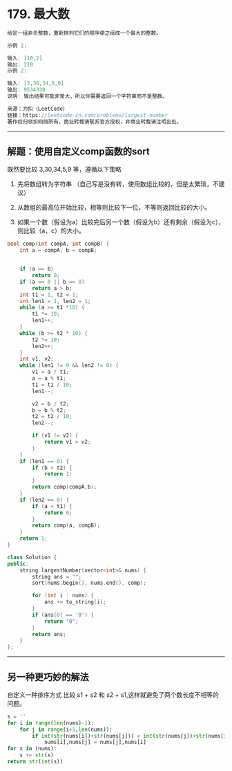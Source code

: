 # 179. 最大数

```c++
给定一组非负整数，重新排列它们的顺序使之组成一个最大的整数。

示例 1:

输入: [10,2]
输出: 210
示例 2:

输入: [3,30,34,5,9]
输出: 9534330
说明: 输出结果可能非常大，所以你需要返回一个字符串而不是整数。

来源：力扣（LeetCode）
链接：https://leetcode-cn.com/problems/largest-number
著作权归领扣网络所有。商业转载请联系官方授权，非商业转载请注明出处。
```

---

## 解题：使用自定义comp函数的sort

既然要比较 3,30,34,5,9 等，遵循以下策略

1. 先将数组转为字符串 （自己写是没有转，使用数组比较的，但是太繁琐，不建议）

2. 从数组的最高位开始比较，相等则比较下一位，不等则返回比较的大小。

3. 如果一个数（假设为a）比较完后另一个数（假设为b）还有剩余（假设为c），则比较（a，c）的大小。

```c++
bool comp(int compA, int compB) {
	int a = compA, b = compB;


	if (a == b)
		return 0;
	if (a == 0 || b == 0)
		return a > b;
	int t1 = 1, t2 = 1;
	int len1 = 1, len2 = 1;
	while (a >= t1 *10) {
		t1 *= 10;
		len1++;
	}
	while (b >= t2 * 10) {
		t2 *= 10;
		len2++;
	}
	int v1, v2;
	while (len1 != 0 && len2 != 0) {
		v1 = a / t1;
		a = a % t1;
		t1 = t1 / 10;
		len1--;

		v2 = b / t2;
		b = b % t2;
		t2 = t2 / 10;
		len2--;

		if (v1 != v2) {
			return v1 > v2;
		}
	}
	if (len1 == 0) {
		if (b < t2) {
			return 1;
		}
		return comp(compA,b);
	}
	if (len2 == 0) {
		if (a < t1) {
			return 0;
		}
		return comp(a, compB);
	}
	return 1;
}

class Solution {
public:
	string largestNumber(vector<int>& nums) {
		string ans = "";
		sort(nums.begin(), nums.end(), comp);

		for (int i : nums) {
			ans += to_string(i);
		}
        if (ans[0] == '0') {
			return "0";
		}
		return ans;
	}
};
```

---

## 另一种更巧妙的解法

自定义一种排序方式 比较 s1 + s2 和 s2 + s1,这样就避免了两个数长度不相等的问题。

```python
s = ''
for i in range(len(nums)-1):
    for j in range(i+1,len(nums)):
        if int(str(nums[i])+str(nums[j])) < int(str(nums[j])+str(nums[i])):
            nums[i],nums[j] = nums[j],nums[i]
for x in (nums):
    s += str(x)
return str(int(s))
```